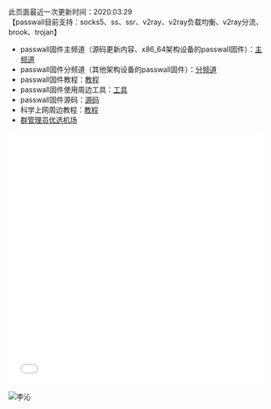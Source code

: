 此页面最近一次更新时间：2020.03.29        
【passwall目前支持：socks5、ss、ssr、v2ray、v2ray负载均衡、v2ray分流、brook、trojan】          
* passwall固件主频道（源码更新内容、x86_64架构设备的passwall固件）：[主频道](https://t.me/passwall)        
* passwall固件分频道（其他架构设备的passwall固件）：[分频道](./sub.md)             
* passwall固件教程：[教程](./tips.md)      
* passwall固件使用周边工具：[工具](https://passwallopenwrt.github.io/tool/)                
* passwall固件源码：[源码](./code.md)     
* 科学上网周边教程：[教程](./others.md)            
* [群管理员优选机场](./air.md)          
<iframe width="100%" height="500" src="//player.bilibili.com/player.html?aid=83513036&bvid=BV18J411J7Gi&cid=142871173&page=1" scrolling="no" border="0" frameborder="no" framespacing="0" allowfullscreen="true"> </iframe>                  

![李沁](https://pic.downk.cc/item/5e7afe57504f4bcb04c29d5a.jpg)                    

    
        
        
